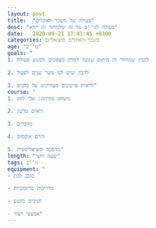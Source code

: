 ```yaml
---
layout: post
title:  "פעולה על משבר האקלים"
desc: "פעולה לגו''ב על זה שלמחזר זה חרא"
date:   2020-09-21 17:41:45 +0300
categories: משבר-האקלים סוציאליזם
age: "גו''ב"
goals: "
1. להבין שמחזור זה מיתוס שנועד למרק מצפונים ולמנוע פעולה

2. להבין שיש לנו עשר שנים לפעול

3. לראות סרטונים מצחיקים על כלבים"
course: "
1. משחק פתיחה: אלי לוזון

2. רואים סרטון

3. מדברים

4. לורם איפסום

5. מהפכה סוציאליסטית"
length: "שעה וחצי"
tags: גו''ב
equipment: "
- כוכב לכת

- מדריכות כריזמטיות

- חניכים בקטע

- אמצעי ייצור"
---
```

